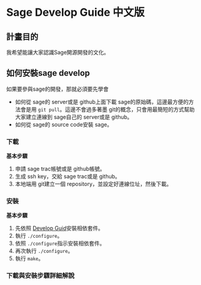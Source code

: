 # Sage Develop Guide 中文版

## 計畫目的
我希望能讓大家認識Sage開源開發的文化。

## 如何安裝sage develop
如果要參與sage的開發，那就必須要先學會

- 如何從 sage的 server或是 github上面下載 sage的原始碼，這邊最方便的方法會是用 `git pull`。這邊不會過多著墨 git的概念，只會用最簡短的方式幫助大家建立連線到 sage自己的 server或是 github。
- 如何從 sage的 source code安裝 sage。

### 下載

**基本步驟**
1. 申請 sage trac帳號或是 github帳號。
2. 生成 ssh key，交給 sage trac或是 github。
3. 本地端用 git建立一個 repository，並設定好連線位址，然後下載。

### 安裝

**基本步驟**
1. 先依照 [Develop Guid](https://doc.sagemath.org/html/en/installation/source.html#)安裝相依套件。
2. 執行 `./configure`。
3. 依照 `./configure`指示安裝相依套件。
4. 再次執行 `./configure`。
5. 執行 `make`。

### 下載與安裝步驟詳細解說